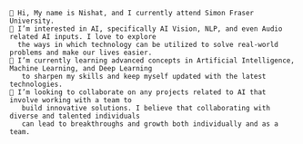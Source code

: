 
    👋 Hi, My name is Nishat, and I currently attend Simon Fraser University.
    👀 I’m interested in AI, specifically AI Vision, NLP, and even Audio related AI inputs. I love to explore 
      the ways in which technology can be utilized to solve real-world problems and make our lives easier.
    🌱 I’m currently learning advanced concepts in Artificial Intelligence, Machine Learning, and Deep Learning 
       to sharpen my skills and keep myself updated with the latest technologies.
    💞️ I’m looking to collaborate on any projects related to AI that involve working with a team to
       build innovative solutions. I believe that collaborating with diverse and talented individuals 
       can lead to breakthroughs and growth both individually and as a team.
   


